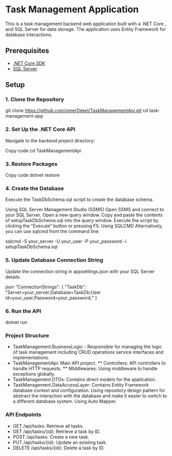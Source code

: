 # Task Management Application

This is a task management backend web application built with a .NET Core , and SQL Server for data storage. The application uses Entity Framework for database interactions.

## Prerequisites

- [.NET Core SDK](https://dotnet.microsoft.com/download)
- [SQL Server](https://www.microsoft.com/en-us/sql-server/sql-server-downloads)

## Setup

### 1. Clone the Repository

git clone https://github.com/omerDekel/TaskManagementApi.git
cd task-management-app
### 2. Set Up the .NET Core API
Navigate to the backend project directory:


Copy code
cd TaskManagementApi
### 3. Restore Packages
Copy code
dotnet restore
### 4. Create the Database
Execute the TaskDbSchema.sql script to create the database schema.

Using SQL Server Management Studio (SSMS)
Open SSMS and connect to your SQL Server.
Open a new query window.
Copy and paste the contents of setupTaskDbSchema.sql into the query window.
Execute the script by clicking the "Execute" button or pressing F5.
Using SQLCMD
Alternatively, you can use sqlcmd from the command line:

sqlcmd -S your_server -U your_user -P your_password -i setupTaskDbSchema.sql
### 5. Update Database Connection String
Update the connection string in appsettings.json with your SQL Server details:

json
"ConnectionStrings": {
    "TaskDb": "Server=your_server;Database=TaskDb;User Id=your_user;Password=your_password;"
}
### 6. Run the API

dotnet run

### Project Structure
* TaskManagement.BusinessLogic - Responsible for managing the logic of task management including CRUD operations service interfaces and implementations.
* TaskManagementApi: Main API project.
  ** Controllers: API controllers to handle HTTP requests.
  ** MIddlewares: Using middleware to handle exceptions globally.
* TaskManagement.DTOs: Contains direct models for the application.
* TaskManagement.DataAccessLayer: Contains  Entity Framework database context and configuration.
  Using repository design pattern for abstract the interaction with the database and make it easier to switch to a different database system.
  Using Auto Mapper.

### API Endpoints
* GET /api/tasks: Retrieve all tasks.
* GET /api/tasks/{id}: Retrieve a task by ID.
* POST /api/tasks: Create a new task.
* PUT /api/tasks/{id}: Update an existing task.
* DELETE /api/tasks/{id}: Delete a task by ID.
